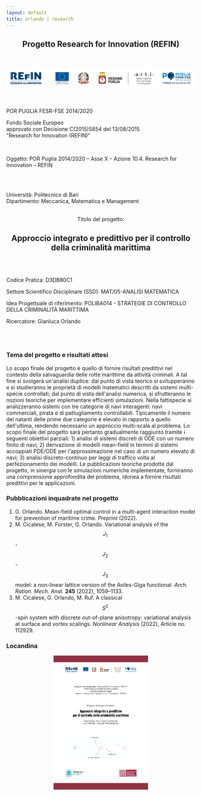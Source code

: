 ```yaml
---
layout: default
title: orlando | research
---
```


<h2 style="text-align: center;">Progetto Research for Innovation (REFIN)</h2>

<br/>
&nbsp;
<br/>

<img src="../../../assets/images/REFIN.png" style="display: block; margin-left: auto; margin-right: auto; max-width: 100%; height: auto;" />


<br/>
&nbsp;
<br/>


<p style="text-align: center;">

POR PUGLIA FESR-FSE 2014/2020 <br/>

Fondo Sociale Europeo <br/>
approvato con Decisione C(2015)5854 del 13/08/2015 <br/>
"Research for Innovation (REFIN)"

<br/>

Oggetto: POR Puglia 2014/2020 – Asse X – Azione 10.4. Research for Innovation – REFIN

<br/>
&nbsp;
<br/>

</p>


Università: Politecnico di Bari <br/>
Dipartimento: Meccanica, Matematica e Management <br/> &nbsp; <br/>

<p style="text-align: center;"> Titolo del progetto: </p>

<h2 style="text-align: center;">Approccio integrato e predittivo per il controllo della criminalità marittima</h2>



<br/>
&nbsp;
<br/>

Codice Pratica: D3DB80C1 <br/>

Settore Scientifico Disciplinare (SSD): MAT/05-ANALISI MATEMATICA <br/>

Idea Progettuale di riferimento: POLIBA014 - STRATEGIE DI CONTROLLO DELLA CRIMINALITÀ MARITTIMA <br/>

Ricercatore: Gianluca Orlando

<br/>
&nbsp;
<br/>

### Tema del progetto e risultati attesi

Lo scopo finale del progetto è quello di fornire risultati predittivi nel contesto della salvaguardia delle rotte marittime da attività criminali. A tal fine si svolgerà un'analisi duplice: dal punto di vista teorico si svilupperanno e si studieranno le proprietà di modelli matematici descritti da sistemi multi-specie controllati; dal punto di vista dell'analisi numerica, si sfrutteranno le nozioni teoriche per implementare efficienti simulazioni. Nella fattispecie si analizzeranno sistemi con tre categorie di navi interagenti: navi commerciali, pirata e di pattugliamento controllabili. Tipicamente il numero dei natanti delle prime due categorie è elevato in rapporto a quello dell'ultima, rendendo necessario un approccio multi-scala al problema. Lo scopo finale del progetto sarà pertanto gradualmente raggiunto tramite i seguenti obiettivi parziali: 1) analisi di sistemi discreti di ODE con un numero finito di navi; 2) derivazione di modelli mean-field in termini di sistemi accoppiati PDE/ODE per l'approssimazione nel caso di un numero elevato di navi; 3) analisi discreto-continuo per leggi di traffico volta al perfezionamento dei modelli. Le pubblicazioni teoriche prodotte dal progetto, in sinergia con le simulazioni numeriche implementate, forniranno una comprensione approfondita del problema, idonea a fornire risultati predittivi per le applicazioni.
 

### Pubblicazioni inquadrate nel progetto
1. G. Orlando. Mean-field optimal control in a multi-agent interaction model for prevention of maritime crime. _Preprint_ (2022).
2. M. Cicalese, M. Forster, G. Orlando. Variational analysis of the $$J_1$$-$$J_2$$-$$J_3$$ model: a non-linear lattice version of the Aviles-Giga functional. _Arch. Ration. Mech. Anal._ **245** (2022), 1059–1133.
3. M. Cicalese, G. Orlando, M. Ruf. A classical $$S^2$$-spin system with discrete out-of-plane anisotropy: variational analysis at surface and vortex scalings. _Nonlinear Analysis_ (2022), Article no. 112929.

### Locandina 

<img src="../../../assets/images/locandina_REFIN.png" style="display: block; margin-left: auto; margin-right: auto; max-width: 50%; height: auto;" />
